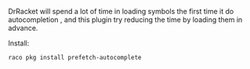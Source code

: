 DrRacket will spend a lot of time in loading symbols the first time it do autocompletion , and this plugin try reducing the time by loading them in advance.



Install:

```
raco pkg install prefetch-autocomplete
```

